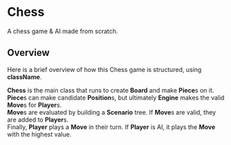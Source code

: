 # Chess

A chess game & AI made from scratch.

## Overview

Here is a brief overview of how this Chess game is structured, using **className**.  

**Chess** is the main class that runs to create **Board** and make **Piece**s on it.    
**Piece**s can make candidate **Position**s, but ultimately **Engine** makes the valid **Move**s for **Player**s.   
**Move**s are evaluated by building a **Scenario** tree. If **Move**s are valid, they are added to **Player**s.    
Finally, **Player** plays a **Move** in their turn. If **Player** is AI, it plays the **Move** with the highest value.    